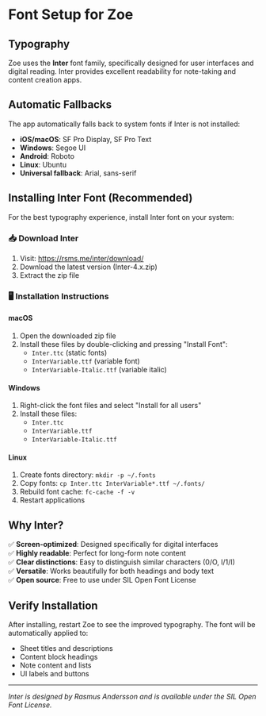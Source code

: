 # Font Setup for Zoe

## Typography

Zoe uses the **Inter** font family, specifically designed for user interfaces and digital reading. Inter provides excellent readability for note-taking and content creation apps.

## Automatic Fallbacks

The app automatically falls back to system fonts if Inter is not installed:

- **iOS/macOS**: SF Pro Display, SF Pro Text
- **Windows**: Segoe UI  
- **Android**: Roboto
- **Linux**: Ubuntu
- **Universal fallback**: Arial, sans-serif

## Installing Inter Font (Recommended)

For the best typography experience, install Inter font on your system:

### 📥 Download Inter

1. Visit: https://rsms.me/inter/download/
2. Download the latest version (Inter-4.x.zip)
3. Extract the zip file

### 🖥️ Installation Instructions

#### **macOS**
1. Open the downloaded zip file
2. Install these files by double-clicking and pressing "Install Font":
   - `Inter.ttc` (static fonts)
   - `InterVariable.ttf` (variable font)
   - `InterVariable-Italic.ttf` (variable italic)

#### **Windows**  
1. Right-click the font files and select "Install for all users"
2. Install these files:
   - `Inter.ttc`
   - `InterVariable.ttf` 
   - `InterVariable-Italic.ttf`

#### **Linux**
1. Create fonts directory: `mkdir -p ~/.fonts`
2. Copy fonts: `cp Inter.ttc InterVariable*.ttf ~/.fonts/`
3. Rebuild font cache: `fc-cache -f -v`
4. Restart applications

## Why Inter?

✅ **Screen-optimized**: Designed specifically for digital interfaces  
✅ **Highly readable**: Perfect for long-form note content  
✅ **Clear distinctions**: Easy to distinguish similar characters (0/O, l/1/I)  
✅ **Versatile**: Works beautifully for both headings and body text  
✅ **Open source**: Free to use under SIL Open Font License

## Verify Installation

After installing, restart Zoe to see the improved typography. The font will be automatically applied to:

- Sheet titles and descriptions
- Content block headings  
- Note content and lists
- UI labels and buttons

---

*Inter is designed by Rasmus Andersson and is available under the SIL Open Font License.* 